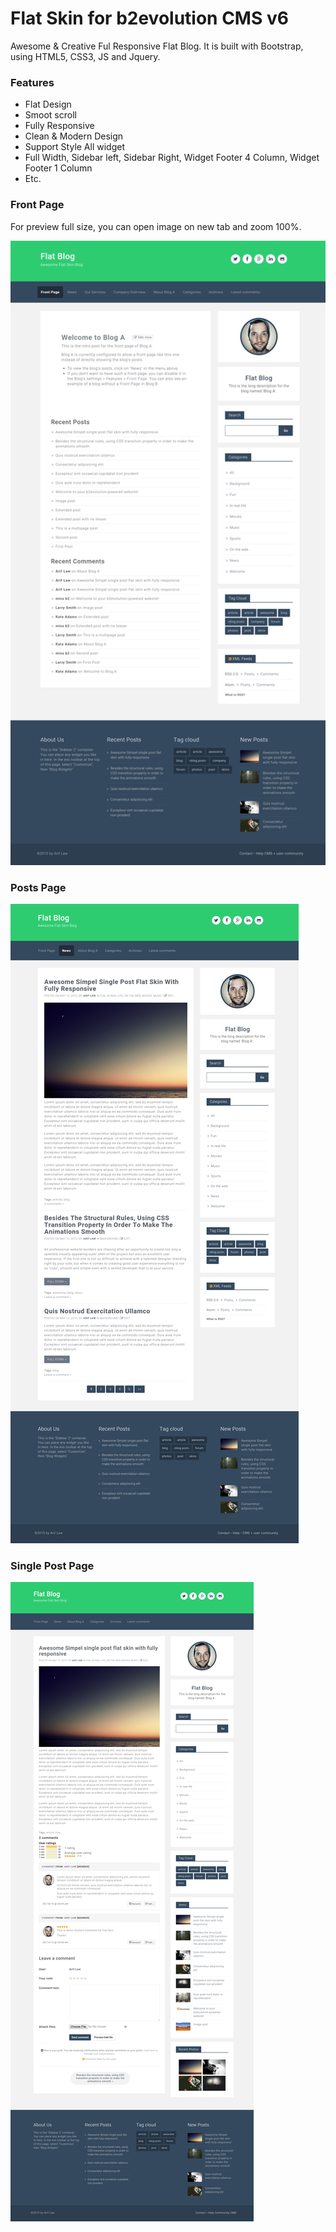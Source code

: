# Flat Skin for b2evolution CMS v6

Awesome & Creative Ful Responsive Flat Blog. It is built with Bootstrap, using HTML5, CSS3, JS and Jquery.

### Features

- Flat Design
- Smoot scroll
- Fully Responsive
- Clean & Modern Design
- Support Style All widget
- Full Width, Sidebar left, Sidebar Right, Widget Footer 4 Column, Widget Footer 1 Column
- Etc.

### Front Page

For preview full size, you can open image on new tab and zoom 100%.

![disp=front](skinshot_front.png)

### Posts Page

![disp=posts](skinshot_posts.png)

### Single Post Page

![disp=single](skinshot_single.png)

